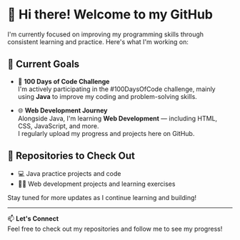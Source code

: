 # 👋 Hi there! Welcome to my GitHub

I'm currently focused on improving my programming skills through consistent learning and practice. Here's what I'm working on:

## 🚀 Current Goals

- 🔁 **100 Days of Code Challenge**  
  I'm actively participating in the #100DaysOfCode challenge, mainly using **Java** to improve my coding and problem-solving skills.

- 🌐 **Web Development Journey**  
  Alongside Java, I'm learning **Web Development** — including HTML, CSS, JavaScript, and more.  
  I regularly upload my progress and projects here on GitHub.

## 📂 Repositories to Check Out

- 💻 Java practice projects and code
- 🧑‍💻 Web development projects and learning exercises

Stay tuned for more updates as I continue learning and building!

---

📫 **Let's Connect**  
Feel free to check out my repositories and follow me to see my progress!

